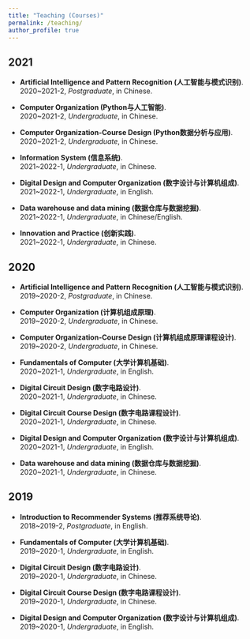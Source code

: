 ```yaml
---
title: "Teaching (Courses)"
permalink: /teaching/
author_profile: true
---
```



## 2021
* <b>Artificial Intelligence and Pattern Recognition (人工智能与模式识别)</b>. 
<br> 2020~2021-2, <i>Postgraduate</i>, in Chinese. <br>

* <b>Computer Organization (Python与人工智能)</b>. 
<br> 2020~2021-2, <i>Undergraduate</i>, in Chinese. <br>

* <b>Computer Organization-Course Design (Python数据分析与应用)</b>. 
<br> 2020~2021-2, <i>Undergraduate</i>, in Chinese. <br>

* <b>Information System (信息系统)</b>. 
<br> 2021~2022-1, <i>Undergraduate</i>, in Chinese. <br>

* <b>Digital Design and Computer Organization (数字设计与计算机组成)</b>. 
<br> 2021~2022-1, <i>Undergraduate</i>, in English. <br>

* <b>Data warehouse and data mining (数据仓库与数据挖掘)</b>. 
<br> 2021~2022-1, <i>Undergraduate</i>, in Chinese/English. <br>

* <b>Innovation and Practice (创新实践)</b>. 
<br> 2021~2022-1, <i>Undergraduate</i>, in Chinese. <br>



## 2020
* <b>Artificial Intelligence and Pattern Recognition (人工智能与模式识别)</b>. 
<br> 2019~2020-2, <i>Postgraduate</i>, in Chinese. <br>

* <b>Computer Organization (计算机组成原理)</b>. 
<br> 2019~2020-2, <i>Undergraduate</i>, in Chinese. <br>

* <b>Computer Organization-Course Design (计算机组成原理课程设计)</b>. 
<br> 2019~2020-2, <i>Undergraduate</i>, in Chinese. <br>

* <b>Fundamentals of Computer (大学计算机基础)</b>. 
<br> 2020~2021-1, <i>Undergraduate</i>, in English. <br>

* <b>Digital Circuit Design (数字电路设计)</b>. 
<br> 2020~2021-1, <i>Undergraduate</i>, in Chinese. <br>

* <b>Digital Circuit Course Design (数字电路课程设计)</b>. 
<br> 2020~2021-1, <i>Undergraduate</i>, in Chinese. <br>

* <b>Digital Design and Computer Organization (数字设计与计算机组成)</b>. 
<br> 2020~2021-1, <i>Undergraduate</i>, in English. <br>

* <b>Data warehouse and data mining (数据仓库与数据挖掘)</b>. 
<br> 2020~2021-1, <i>Undergraduate</i>, in Chinese. <br>


## 2019
* <b>Introduction to Recommender Systems (推荐系统导论)</b>. 
<br> 2018~2019-2, <i>Postgraduate</i>, in English. <br>

* <b>Fundamentals of Computer (大学计算机基础)</b>. 
<br> 2019~2020-1, <i>Undergraduate</i>, in English. <br>

* <b>Digital Circuit Design (数字电路设计)</b>. 
<br> 2019~2020-1, <i>Undergraduate</i>, in Chinese. <br>

* <b>Digital Circuit Course Design (数字电路课程设计)</b>. 
<br> 2019~2020-1, <i>Undergraduate</i>, in Chinese. <br>

* <b>Digital Design and Computer Organization (数字设计与计算机组成)</b>. 
<br> 2019~2020-1, <i>Undergraduate</i>, in English. <br>

